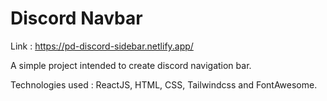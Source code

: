 # Discord Navbar

Link : https://pd-discord-sidebar.netlify.app/

A simple project intended to create discord navigation bar.

Technologies used : ReactJS, HTML, CSS, Tailwindcss and FontAwesome.
